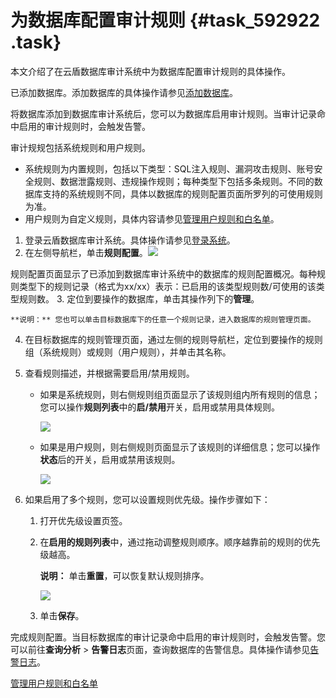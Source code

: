# 为数据库配置审计规则 {#task_592922 .task}

本文介绍了在云盾数据库审计系统中为数据库配置审计规则的具体操作。

已添加数据库。添加数据库的具体操作请参见[添加数据库](cn.zh-CN/用户指南（C100）/管理数据库.md#section_tcd_56s_5ir)。

将数据库添加到数据库审计系统后，您可以为数据库启用审计规则。当审计记录命中启用的审计规则时，会触发告警。

审计规规包括系统规则和用户规则。

-   系统规则为内置规则，包括以下类型：SQL注入规则、漏洞攻击规则、账号安全规则、数据泄露规则、违规操作规则；每种类型下包括多条规则。不同的数据库支持的系统规则不同，具体以数据库的规则配置页面所罗列的可使用规则为准。
-   用户规则为自定义规则，具体内容请参见[管理用户规则和白名单](cn.zh-CN/用户指南（C100）/规则配置/管理用户规则和白名单.md#)。

1.  登录云盾数据库审计系统。具体操作请参见[登录系统](cn.zh-CN/用户指南（C100）/登录系统.md#)。
2.  在左侧导航栏，单击**规则配置**。![](http://static-aliyun-doc.oss-cn-hangzhou.aliyuncs.com/assets/img/475478/156223173049388_zh-CN.png)

 规则配置页面显示了已添加到数据库审计系统中的数据库的规则配置概况。每种规则类型下的规则记录（格式为xx/xx）表示：已启用的该类型规则数/可使用的该类型规则数。
3.  定位到要操作的数据库，单击其操作列下的**管理**。 

    **说明：** 您也可以单击目标数据库下的任意一个规则记录，进入数据库的规则管理页面。

4.  在目标数据库的规则管理页面，通过左侧的规则导航栏，定位到要操作的规则组（系统规则）或规则（用户规则），并单击其名称。
5.  查看规则描述，并根据需要启用/禁用规则。 
    -   如果是系统规则，则右侧规则组页面显示了该规则组内所有规则的信息；您可以操作**规则列表**中的**启/禁用**开关，启用或禁用具体规则。

        ![](http://static-aliyun-doc.oss-cn-hangzhou.aliyuncs.com/assets/img/475478/156223173049389_zh-CN.png)

    -   如果是用户规则，则右侧规则页面显示了该规则的详细信息；您可以操作**状态**后的开关，启用或禁用该规则。

        ![](http://static-aliyun-doc.oss-cn-hangzhou.aliyuncs.com/assets/img/475478/156223173149390_zh-CN.png)

6.  如果启用了多个规则，您可以设置规则优先级。操作步骤如下： 
    1.  打开优先级设置页签。
    2.  在**启用的规则列表**中，通过拖动调整规则顺序。顺序越靠前的规则的优先级越高。 

        **说明：** 单击**重置**，可以恢复默认规则排序。

        ![](http://static-aliyun-doc.oss-cn-hangzhou.aliyuncs.com/assets/img/475478/156223173149393_zh-CN.png)

    3.  单击**保存**。

完成规则配置。当目标数据库的审计记录命中启用的审计规则时，会触发告警。您可以前往**查询分析** \> **告警日志**页面，查询数据库的告警信息。具体操作请参见[告警日志](cn.zh-CN/用户指南（C100）/查询分析/告警日志.md#)。

[管理用户规则和白名单](cn.zh-CN/用户指南（C100）/规则配置/管理用户规则和白名单.md#)

